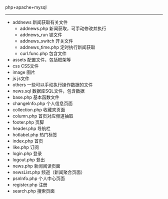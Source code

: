 php+apache+mysql

---
* addnews	新闻获取有关文件
    - addnews.php	新闻获取，可手动修改并执行
    - addnews_run	锁文件
    - addnews_switch	开关文件
    - addnews_time.php	定时执行新闻获取
    - curl.func.php	包含文件
* assets	配置文件，包括框架等
* css	CSS文件
* image	图片
* js	js文件
* others	一些可以手动执行操作数据的文件
* news.sql	数据库SQL文件，包含数据
* base.php	基本函数文件
* changeInfo.php	个人信息页面
* collection.php	收藏夹页面
* column.php	首页对应频道抽取
* footer.php	页脚
* header.php	导航栏
* hotlabel.php	热门标签
* index.php	首页
* like.php	订阅
* login.php	登录
* logout.php	登出
* news.php	新闻阅读页面
* newsList.php	频道（新闻聚合页面）
* psnInfo.php	个人中心页面
* register.php	注册
* search.php	搜索页面
